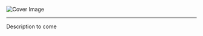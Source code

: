 ![Cover Image](https://user-images.githubusercontent.com/33608497/205151026-f5f20b55-031f-415e-9b26-27056b0e5e03.png)

---

Description to come